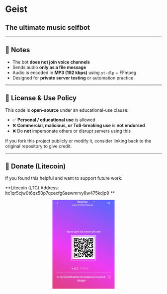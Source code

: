 # Geist
The ultimate music selfbot
---


---

## 🧠 Notes

- The bot **does not join voice channels**
- Sends audio **only as a file message**
- Audio is encoded in **MP3 (192 kbps)** using `yt-dlp` + FFmpeg
- Designed for **private server testing** or automation practice

---

## 📜 License & Use Policy

This code is **open-source** under an educational-use clause:

- ✅ **Personal / educational use** is allowed
- ❌ **Commercial, malicious, or ToS-breaking use** is **not endorsed**
- ❌ Do **not** impersonate others or disrupt servers using this

If you fork this project publicly or modify it, consider linking back to the original repository to give credit.

---

## 💸 Donate (Litecoin)

If you found this helpful and want to support future work:

**Litecoin (LTC) Address: ltc1qr5cjw0t6qz50p7qcexfg6aewmrvy8w475kdjp9 **

<p align="center">
  <img src="qr.jpg" alt="Litecoin QR Code" width="200">
</p>
